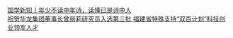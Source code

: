   
[国学新知丨年少不读中年诗，读懂已是诗中人](http://www.dianyue.me/archives/143/72gv5m020k4tn2h7/)  
[祝贺华龙集团董事长曾丽莉研究员入选第三批 福建省特殊支持“双百计划”科技创业领军人才](http://www.dianyue.me/archives/634/1318wg940gzgyc0r/)